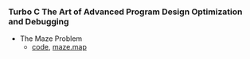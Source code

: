 ### Turbo C The Art of Advanced Program Design Optimization and Debugging
* The Maze Problem
    * [code](https://github.com/csbyun-data/C-Pro/blob/main/chap03/Maze/Prg8_4.c), [maze.map]()
